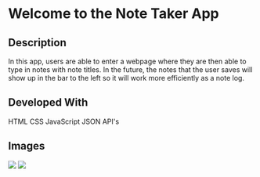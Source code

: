 # Welcome to the Note Taker App

## Description
In this app, users are able to enter a webpage where they are then able to type in notes with note titles. In the future, the notes that the user saves will show up in the bar to the left so it will work more efficiently as a note log. 

## Developed With
HTML
CSS
JavaScript
JSON
API's

## Images 
<img src="Assets/homepage.png">
<img src="Assets/page2.png">